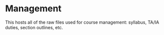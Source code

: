 # Management
This hosts all of the raw files used for course management: syllabus, TA/IA duties, section outlines, etc.
